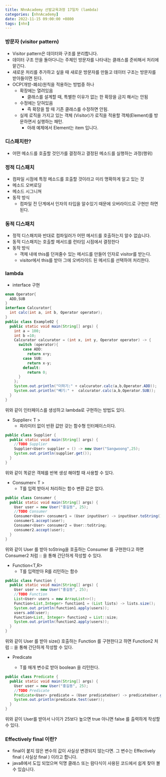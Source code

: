 ```yaml
---
title: NhnAcademy 선발교육과정 17일차 (lambda)
categories: [nhnAcademy]
date: 2022-11-15 09:00:00 +0800
tags: [nhn]
---
```


### 방문자 (visitor pattern)
- Visitor pattern은 데이터와 구조를 분리합니다.
- 데이터 구조 안을 돌아다니는 주체인 방문자를 나타내는 클래스를 준비해서 처리에 맡긴다.
- 새로운 처리를 추가하고 싶을 때 새로운 방문자를 만들고 데이터 구조는 방문자를 받아들이면 된다.
- OCP(개방-폐쇠)원칙을 적용하는 방법중 하나
  - 확장에는 열려있음
    - 클래스를 설계할 때, 특별한 이유가 없는 한 확장을 금지 해서는 안됨
  - 수정에는 닫혀있음
     - 즉 확장을 할 때 기존 클래스를 수정하면 안됨.
  - 실제 로직을 가지고 있는 객체 (Visitor)가 로직을 적용할 객체(Element)를 방문하면서 실행하는 패턴.
      - 아래 예제에서 Element는 item 입니다.

### 디스패치란?
- 어떤 메소드를 호출할 것인가를 결정하고 결정된 메소드를 실행하는 과정(행위)

### 정적 디스패치
- 컴파일 시점에 특정 메소드를 호출할 것이라고 미리 명확하게 알고 있는 것
- 메소드 오버로딩
- 메소드 시그니쳐
- 동작 방식
  - 컴파일 전 단계에서 인자의 타입을 알수있기 때문에 오버라이드로 구현만 하면된다.

### 동적 디스패치
- 정적 디스패치와 반대로 컴파일러가 어떤 메서드를 호출하는지 알수 없습니다.
- 동적 디스패치는 호출할 메서드를 런타임 시점에서 결정한다
- 동작 방식
  - 객체 내에 this를 던져줄수 있는 메서드를 만들어 인자로 visitor를 받는다.
  - visitor에서 this를 받아 그에 오버라이드 된 메서드를 선택하여 처리한다.

### lambda

- interface 구현

```java
enum Operator{
  ADD,SUB
}
interface Calcurator{
  int calc(int a, int b, Operator operator);
}
public class Example02 {
  public static void main(String[] args) {
    int a = 100;
    int b =10;
    Calcurator calcurator = (int x, int y, Operator operator) -> {
      switch (operator){
        case ADD:
          return x+y;
        case SUB:
          return x-y;
        default:
          return 0;
      }
    };
    System.out.println("더하기:" + calcurator.calc(a,b,Operator.ADD));
    System.out.println("빼기:" +  calcurator.calc(a,b,Operator.SUB));
  }
}
```

위와 같이 인터페이스를 생성하고 lambda로 구현하는 방법도 있다.

- Supplier< T >
  - 파라미터 없이 반환 값만 갖는 함수형 인터페이스이다.
```java
public class Supplier {
  public static void main(String[] args) {
    //TODO Supplier
    Supplier<User> supplier = () -> new User("Sangwoong",25);
    System.out.println(supplier.get());
  }
}
```

위와 같이 똑같은 객체를 반복 생성 해야할 때 사용할 수 있다.

- Consumer< T >
  - T를 입력 받아서 처리하는 함수 변환 값은 없다.

```java
public class Consumer {
  public static void main(String[] args) {
    User user = new User("홍길동", 25);
    //TODO Consumer
    Consumer<User> consumer1 = (User inputUser) -> inputUser.toString();
    consumer1.accept(user);
    Consumer<User> consumer2 = User::toString;
    consumer2.accept(user);
  }
}
```

위와 같이 User 를 받아 toString을 호출하는 Consumer 를 구현한다고 하면 Consumer2 처럼 :: 을 통해 간단하게 작성할 수 있다.

- Function<T,R>
  - T를 입력받아 R를 리턴하는 함수

```java
public class Function {
  public static void main(String[] args) {
    User user = new User("홍길동", 25);
    //TODO Function
    List<User> users = new ArrayList<>();
    Function<List,Integer> function1 = (List lists) -> lists.size();
    System.out.println(function1.apply(users));
    users.add(user);
    Function<List, Integer> function2 = List::size;
    System.out.println(function2.apply(users));
  }
}
```


위와 같이 User 를 받아 size() 호출하는 Function 를 구현한다고 하면 Function2 처럼 :: 을 통해 간단하게 작성할 수 있다.

- Predicate<T>
  - T를 매개 변수로 받아 boolean 을 리턴한다.

```java
public class Predicate {
  public static void main(String[] args) {
    User user = new User("홍길동", 25);
    //TODO Predicate
    Predicate<User> predicate = (User predicateUser) -> predicateUser.getAge() > 25;
    System.out.println(predicate.test(user));
  }
}
```

위와 같이 User를 받아서 나이가 25보다 높으면 true 아니면 false 를 출력하게 작성할 수 있다.

### Effectively final 이란?
- final이 붙지 않은 변수의 값이 사실상 변경되지 않는다면. 그 변수는 Effectively final ( 사실상 final ) 이라고 합니다.
- java8에서 도입 되었으며 익명 클래스 또는 람다식이 사용된 코드에서 쉽게 찾아 볼 수 있습니다.
